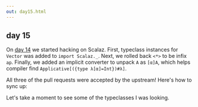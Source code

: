 ```yaml
---
out: day15.html
---
```


  [day14]: http://eed3si9n.com/learning-scalaz-day14

day 15
------

On [day 14][day14] we started hacking on Scalaz. First, typeclass instances for `Vector` was added to `import Scalaz._`. Next, we rolled back `<*>` to be infix `ap`. Finally, we added an implicit converter to unpack `A` as `[α]A`, which helps compiler find `Applicative[({type λ[α]=Int})#λ]`.

All three of the pull requests were accepted by the upstream! Here's how to sync up:

<div style="clear: both;"
```
$ git co scalaz-seven
$ git pull --rebase
```

Let's take a moment to see some of the typeclasses I was looking.

